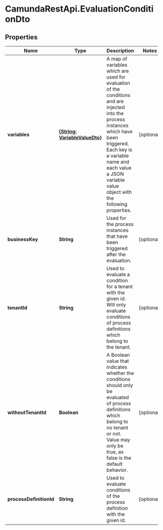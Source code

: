 # CamundaRestApi.EvaluationConditionDto

## Properties
Name | Type | Description | Notes
------------ | ------------- | ------------- | -------------
**variables** | [**{String: VariableValueDto}**](VariableValueDto.md) | A map of variables which are used for evaluation of the conditions and are injected into the process instances which have been triggered. Each key is a variable name and each value a JSON variable value object with the following properties. | [optional] 
**businessKey** | **String** | Used for the process instances that have been triggered after the evaluation. | [optional] 
**tenantId** | **String** | Used to evaluate a condition for a tenant with the given id. Will only evaluate conditions of process definitions which belong to the tenant. | [optional] 
**withoutTenantId** | **Boolean** | A Boolean value that indicates whether the conditions should only be evaluated of process definitions which belong to no tenant or not. Value may only be true, as false is the default behavior. | [optional] 
**processDefinitionId** | **String** | Used to evaluate conditions of the process definition with the given id. | [optional] 
